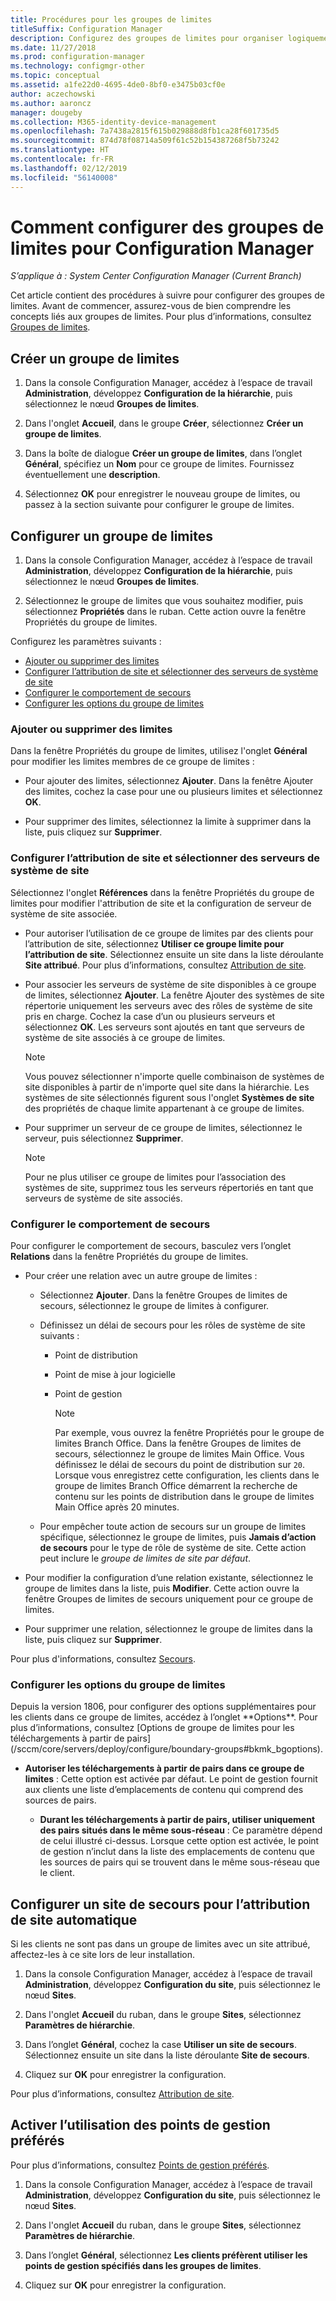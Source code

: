 ```yaml
---
title: Procédures pour les groupes de limites
titleSuffix: Configuration Manager
description: Configurez des groupes de limites pour organiser logiquement les emplacements réseau associés appelés limites.
ms.date: 11/27/2018
ms.prod: configuration-manager
ms.technology: configmgr-other
ms.topic: conceptual
ms.assetid: a1fe22d0-4695-4de0-8bf0-e3475b03cf0e
author: aczechowski
ms.author: aaroncz
manager: dougeby
ms.collection: M365-identity-device-management
ms.openlocfilehash: 7a7438a2815f615b029888d8fb1ca28f601735d5
ms.sourcegitcommit: 874d78f08714a509f61c52b154387268f5b73242
ms.translationtype: HT
ms.contentlocale: fr-FR
ms.lasthandoff: 02/12/2019
ms.locfileid: "56140008"
---
```

# <a name="how-to-configure-boundary-groups-for-configuration-manager"></a>Comment configurer des groupes de limites pour Configuration Manager

*S’applique à : System Center Configuration Manager (Current Branch)*

Cet article contient des procédures à suivre pour configurer des groupes de limites. Avant de commencer, assurez-vous de bien comprendre les concepts liés aux groupes de limites. Pour plus d’informations, consultez [Groupes de limites](/sccm/core/servers/deploy/configure/boundary-groups).



## <a name="bkmk_create"></a> Créer un groupe de limites  

1.  Dans la console Configuration Manager, accédez à l’espace de travail **Administration**, développez **Configuration de la hiérarchie**, puis sélectionnez le nœud **Groupes de limites**.  

2.  Dans l'onglet **Accueil**, dans le groupe **Créer**, sélectionnez **Créer un groupe de limites**.  

3.  Dans la boîte de dialogue **Créer un groupe de limites**, dans l’onglet **Général**, spécifiez un **Nom** pour ce groupe de limites. Fournissez éventuellement une **description**.  

4.  Sélectionnez **OK** pour enregistrer le nouveau groupe de limites, ou passez à la section suivante pour configurer le groupe de limites.  


## <a name="bkmk_config"></a> Configurer un groupe de limites  

1.  Dans la console Configuration Manager, accédez à l’espace de travail **Administration**, développez **Configuration de la hiérarchie**, puis sélectionnez le nœud **Groupes de limites**.  

2.  Sélectionnez le groupe de limites que vous souhaitez modifier, puis sélectionnez **Propriétés** dans le ruban. Cette action ouvre la fenêtre Propriétés du groupe de limites.  

Configurez les paramètres suivants :  
- [Ajouter ou supprimer des limites](#bkmk_add)  
- [Configurer l’attribution de site et sélectionner des serveurs de système de site](#bkmk_references)  
- [Configurer le comportement de secours](#bkmk_bg-fallback)  
- [Configurer les options du groupe de limites](#bkmk_options)  


### <a name="bkmk_add"></a> Ajouter ou supprimer des limites

Dans la fenêtre Propriétés du groupe de limites, utilisez l'onglet **Général** pour modifier les limites membres de ce groupe de limites :  

- Pour ajouter des limites, sélectionnez **Ajouter**. Dans la fenêtre Ajouter des limites, cochez la case pour une ou plusieurs limites et sélectionnez **OK**.  

- Pour supprimer des limites, sélectionnez la limite à supprimer dans la liste, puis cliquez sur **Supprimer**.  


### <a name="bkmk_references"></a> Configurer l’attribution de site et sélectionner des serveurs de système de site

Sélectionnez l'onglet **Références** dans la fenêtre Propriétés du groupe de limites pour modifier l'attribution de site et la configuration de serveur de système de site associée.  

- Pour autoriser l’utilisation de ce groupe de limites par des clients pour l’attribution de site, sélectionnez **Utiliser ce groupe limite pour l’attribution de site**. Sélectionnez ensuite un site dans la liste déroulante **Site attribué**. Pour plus d’informations, consultez [Attribution de site](/sccm/core/servers/deploy/configure/boundary-groups#site-assignment).  

- Pour associer les serveurs de système de site disponibles à ce groupe de limites, sélectionnez **Ajouter**. La fenêtre Ajouter des systèmes de site répertorie uniquement les serveurs avec des rôles de système de site pris en charge. Cochez la case d’un ou plusieurs serveurs et sélectionnez **OK**. Les serveurs sont ajoutés en tant que serveurs de système de site associés à ce groupe de limites.  

    > [!NOTE]  
    >  Vous pouvez sélectionner n'importe quelle combinaison de systèmes de site disponibles à partir de n'importe quel site dans la hiérarchie. Les systèmes de site sélectionnés figurent sous l'onglet **Systèmes de site** des propriétés de chaque limite appartenant à ce groupe de limites.  

- Pour supprimer un serveur de ce groupe de limites, sélectionnez le serveur, puis sélectionnez **Supprimer**.  

    > [!NOTE]  
    >  Pour ne plus utiliser ce groupe de limites pour l’association des systèmes de site, supprimez tous les serveurs répertoriés en tant que serveurs de système de site associés.  


### <a name="bkmk_bg-fallback"></a> Configurer le comportement de secours

Pour configurer le comportement de secours, basculez vers l’onglet **Relations** dans la fenêtre Propriétés du groupe de limites.  

- Pour créer une relation avec un autre groupe de limites :  

  - Sélectionnez **Ajouter**. Dans la fenêtre Groupes de limites de secours, sélectionnez le groupe de limites à configurer.  

  - Définissez un délai de secours pour les rôles de système de site suivants :  
    - Point de distribution  
    - Point de mise à jour logicielle  
    - Point de gestion  

      > [!Note]  
      > Par exemple, vous ouvrez la fenêtre Propriétés pour le groupe de limites Branch Office. Dans la fenêtre Groupes de limites de secours, sélectionnez le groupe de limites Main Office. Vous définissez le délai de secours du point de distribution sur `20`. Lorsque vous enregistrez cette configuration, les clients dans le groupe de limites Branch Office démarrent la recherche de contenu sur les points de distribution dans le groupe de limites Main Office après 20 minutes.  

  - Pour empêcher toute action de secours sur un groupe de limites spécifique, sélectionnez le groupe de limites, puis **Jamais d’action de secours** pour le type de rôle de système de site.  Cette action peut inclure le *groupe de limites de site par défaut*.  

- Pour modifier la configuration d’une relation existante, sélectionnez le groupe de limites dans la liste, puis **Modifier**. Cette action ouvre la fenêtre Groupes de limites de secours uniquement pour ce groupe de limites.  
 
- Pour supprimer une relation, sélectionnez le groupe de limites dans la liste, puis cliquez sur **Supprimer**.  

Pour plus d'informations, consultez [Secours](/sccm/core/servers/deploy/configure/boundary-groups#fallback). 


### <a name="bkmk_options"></a> Configurer les options du groupe de limites
<!--1356193--> Depuis la version 1806, pour configurer des options supplémentaires pour les clients dans ce groupe de limites, accédez à l’onglet **Options**. Pour plus d’informations, consultez [Options de groupe de limites pour les téléchargements à partir de pairs](/sccm/core/servers/deploy/configure/boundary-groups#bkmk_bgoptions).

- **Autoriser les téléchargements à partir de pairs dans ce groupe de limites** : Cette option est activée par défaut. Le point de gestion fournit aux clients une liste d’emplacements de contenu qui comprend des sources de pairs.  

    - **Durant les téléchargements à partir de pairs, utiliser uniquement des pairs situés dans le même sous-réseau** : Ce paramètre dépend de celui illustré ci-dessus. Lorsque cette option est activée, le point de gestion n’inclut dans la liste des emplacements de contenu que les sources de pairs qui se trouvent dans le même sous-réseau que le client.  


## <a name="bkmk_site-fallback"></a> Configurer un site de secours pour l’attribution de site automatique  

Si les clients ne sont pas dans un groupe de limites avec un site attribué, affectez-les à ce site lors de leur installation.

1.  Dans la console Configuration Manager, accédez à l’espace de travail **Administration**, développez **Configuration du site**, puis sélectionnez le nœud **Sites**.  

2.  Dans l'onglet **Accueil** du ruban, dans le groupe **Sites**, sélectionnez **Paramètres de hiérarchie**.  

3.  Dans l’onglet **Général**, cochez la case **Utiliser un site de secours**. Sélectionnez ensuite un site dans la liste déroulante **Site de secours**.  

4.  Cliquez sur **OK** pour enregistrer la configuration.  

Pour plus d’informations, consultez [Attribution de site](/sccm/core/servers/deploy/configure/boundary-groups#site-assignment).


## <a name="bkmk_proc-prefer"></a> Activer l’utilisation des points de gestion préférés  

Pour plus d’informations, consultez [Points de gestion préférés](/sccm/core/servers/deploy/configure/boundary-groups#bkmk_preferred).

1.  Dans la console Configuration Manager, accédez à l’espace de travail **Administration**, développez **Configuration du site**, puis sélectionnez le nœud **Sites**.  

2. Dans l'onglet **Accueil** du ruban, dans le groupe **Sites**, sélectionnez **Paramètres de hiérarchie**.  

3. Dans l’onglet **Général**, sélectionnez **Les clients préfèrent utiliser les points de gestion spécifiés dans les groupes de limites**.  

4. Cliquez sur **OK** pour enregistrer la configuration.  

